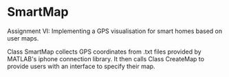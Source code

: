 # SmartMap

Assignment VI: Implementing a GPS visualisation for smart homes based on user maps.

Class SmartMap collects GPS coordinates from .txt files provided by MATLAB's iphone connection library.
It then calls Class CreateMap to provide users with an interface to specify their map.
